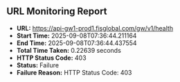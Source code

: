 ## URL Monitoring Report

- **URL:** https://api-gw1-prod1.fisglobal.com/gw/v1/health
- **Start Time:** 2025-09-08T07:36:44.211164
- **End Time:** 2025-09-08T07:36:44.437554
- **Total Time Taken:** 0.22639 seconds
- **HTTP Status Code:** 403
- **Status:** Failure
- **Failure Reason:** HTTP Status Code: 403
